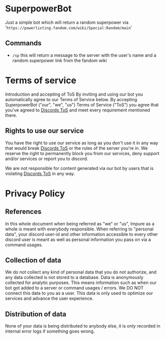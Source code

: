 # SuperpowerBot

Just a simple bot which will return a random superpower via '```https://powerlisting.fandom.com/wiki/Special:Random/main```'

## Commands

- ```/sp``` this will return a message to the server with the user's name and a random superpower link from the fandom wiki

# Terms of service
Introduction and accepting of ToS
By inviting and using our bot you automatically agree to our Terms of Service below.
By accepting SuperpowerBot ("our", "we", "us") Terms of Service ("ToS") you agree that you've agreed to [Discords ToS](https://discord.com/terms) and meet every requirement mentioned there.

## Rights to use our service
You have the right to use our service as long as you don't use it in any way that would break [Discords ToS](https://discord.com/terms) or the rules of the server you're in. We reserve the right to permanently block you from our services, deny support and/or services or report you to discord.

We are not responsible for content generated via our bot by users that is violating [Discords ToS](https://discord.com/terms) in any way.

# Privacy Policy
## References
In this whole document when being referred as "we" or "us", Impure as a whole is meant with everybody responsible.
When referring to "personal data", your discord user-id and other information accessible to every other discord user is meant as well as personal information you pass on via a command usages.
## Collection of data
We do not collect any kind of personal data that you do not authorize, and any data collected is not stored to a database. 
Data is anonymously collected for analytic purposes. This means information such as when our bot got added to a server or command usages / errors.
We DO NOT connect this data to you as a user. This data is only used to optimize our services and advance the user experience.
## Distribution of data
None of your data is being distributed to anybody else, it is only recorded in internal error logs if something goes wrong.
